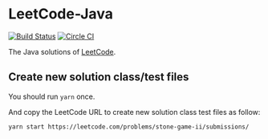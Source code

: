 # LeetCode-Java

[![Build Status](https://travis-ci.org/xcv58/LeetCode-Java.svg)](https://travis-ci.org/xcv58/LeetCode-Java)
[![Circle CI](https://circleci.com/gh/xcv58/LeetCode-Java.svg?style=svg)](https://circleci.com/gh/xcv58/LeetCode-Java)

The Java solutions of [LeetCode](https://oj.leetcode.com/problems/).

## Create new solution class/test files

You should run `yarn` once.

And copy the LeetCode URL to create new solution class test files as follow:

```bash
yarn start https://leetcode.com/problems/stone-game-ii/submissions/
```
